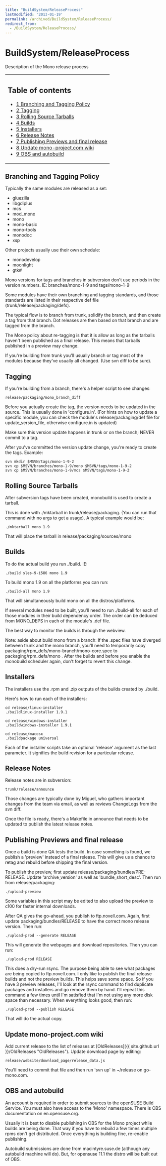 ```yaml
---
title: "BuildSystem/ReleaseProcess"
lastmodified: '2013-01-19'
permalink: /archived/BuildSystem/ReleaseProcess/
redirect_from:
  - /BuildSystem/ReleaseProcess/
---
```


BuildSystem/ReleaseProcess
==========================

Description of the Mono release process

<table>
<col width="100%" />
<tbody>
<tr class="odd">
<td align="left"><h2>Table of contents</h2>
<ul>
<li><a href="#branching-and-tagging-policy">1 Branching and Tagging Policy</a></li>
<li><a href="#tagging">2 Tagging</a></li>
<li><a href="#rolling-source-tarballs">3 Rolling Source Tarballs</a></li>
<li><a href="#builds">4 Builds</a></li>
<li><a href="#installers">5 Installers</a></li>
<li><a href="#release-notes">6 Release Notes</a></li>
<li><a href="#publishing-previews-and-final-release">7 Publishing Previews and final release</a></li>
<li><a href="#update-mono-projectcom-wiki">8 Update mono-project.com wiki</a></li>
<li><a href="#obs-and-autobuild">9 OBS and autobuild</a></li>
</ul></td>
</tr>
</tbody>
</table>

Branching and Tagging Policy
----------------------------

Typically the same modules are released as a set:

-   gluezilla
-   libgdiplus
-   mcs
-   mod\_mono
-   mono
-   mono-basic
-   mono-tools
-   monodoc
-   xsp

Other projects usually use their own schedule:

-   monodevelop
-   moonlight
-   gtk\#

Mono versions for tags and branches in subversion don't use periods in the version numbers. IE: branches/mono-1-9 and tags/mono-1-9

Some modules have their own branching and tagging standards, and those standards are listed in their respective def file (trunk/release/packaging/defs).

The typical flow is to branch from trunk, solidify the branch, and then create a tag from that branch. Dot releases are then based on that branch and are tagged from the branch.

The Mono policy about re-tagging is that it is allow as long as the tarballs haven't been published as a final release. This means that tarballs published in a preview may change.

If you're building from trunk you'll usually branch or tag most of the modules because they've usually all changed. (Use svn diff to be sure).

Tagging
-------

If you're building from a branch, there's a helper script to see changes:

    release/packaging/mono_branch_diff

Before you actually create the tag, the version needs to be updated in the source. This is usually done in 'configure.in'. (For hints on how to update a specific module, you can check the module's release/packaging/def file for update\_version\_file, otherwise configure.in is updated)

Make sure this version update happens in trunk or on the branch; NEVER commit to a tag.

After you've committed the version update change, you're ready to create the tags. Example:

    svn mkdir $MSVN/tags/mono-1-9-2
    svn cp $MSVN/branches/mono-1-9/mono $MSVN/tags/mono-1-9-2
    svn cp $MSVN/branches/mono-1-9/mcs $MSVN/tags/mono-1-9-2

Rolling Source Tarballs
-----------------------

After subversion tags have been created, monobuild is used to create a tarball.

This is done with ./mktarball in trunk/release/packaging. (You can run that command with no args to get a usage). A typical example would be:

    ./mktarball mono 1.9

That will place the tarball in release/packaging/sources/mono

Builds
------

To do the actual build you run ./build. IE:

    ./build sles-9-i586 mono 1.9

To build mono 1.9 on all the platforms you can run:

    ./build-all mono 1.9

That will simultaneously build mono on all the distros/platforms.

If several modules need to be built, you'll need to run ./build-all for each of those modules in their build dependency order. The order can be deduced from MONO\_DEPS in each of the module's .def file.

The best way to monitor the builds is through the webview.

Note: aside about build mono from a branch: If the .spec files have diverged between trunk and the mono branch, you'll need to temporarily copy packaging/rpm\_defs/mono-branch/mono-core.spec to packaging/rpm\_defs/mono . After the builds and before you enable the monobuild scheduler again, don't forget to revert this change.

Installers
----------

The installers use the .rpm and .zip outputs of the builds created by ./build.

Here's how to run each of the installers:

    cd release/linux-installer
    ./buildlinux-installer 1.9.1

    cd release/windows-installer
    ./buildwindows-installer 1.9.1

    cd release/macosx
    ./buildpackage universal

Each of the installer scripts take an optional 'release' argument as the last parameter. It signifies the build revision for a particular release.

Release Notes
-------------

Release notes are in subversion:

    trunk/release/announce

Those changes are typically done by Miguel, who gathers important changes from the team via email, as well as reviews ChangeLogs from the svn diff.

Once the file is ready, there's a Makefile in announce that needs to be updated to publish the latest release notes.

Publishing Previews and final release
-------------------------------------

Once a build is done QA tests the build. In case something is found, we publish a 'preview' instead of a final release. This will give us a chance to retag and rebuild before shipping the final version.

To publish the preview, first update release/packaging/bundles/PRE-RELEASE. Update 'archive\_version' as well as 'bundle\_short\_desc'. Then run from release/packaging:

    ./upload-preview

Some variables in this script may be edited to also upload the preview to c100 for faster internal downloads.

After QA gives the go-ahead, you publish to ftp.novell.com. Again, first update packaging/bundles/RELEASE to have the correct mono release version. Then run:

    ./upload-prod --generate RELEASE

This will generate the webpages and download repositories. Then you can run:

    ./upload-prod RELEASE

This does a dry-run rsync. The purpose being able to see what packages are being copied to ftp.novell.com. I only like to publish the final release builds and not the preview builds. This helps save some space. So if you have 3 preview releases, I'll look at the rsync command to find duplicate packages and installers and go remove them by hand. I'll repeat this command a few times until I'm satisfied that I'm not using any more disk space than necessary. When everything looks good, then run:

    ./upload-prod --publish RELEASE

That will do the actual copy.

Update mono-project.com wiki
----------------------------

Add current release to the list of releases at [OldReleases]({{ site.github.url }}/OldReleases "OldReleases"). Update download page by editing:

    release/website/download_page/release_data.js

You'll need to commit that file and then run 'svn up' in \~/release on go-mono.com.

OBS and autobuild
-----------------

An account is required in order to submit sources to the openSUSE Build Service. You must also have access to the 'Mono' namespace. There is OBS documentation on en.opensuse.org.

Usually it is best to disable publishing in OBS for the Mono project while builds are being done. That way if you have to rebuild a few times multiple rpms don't get distributed. Once everything is building fine, re-enable publishing.

Autobuild submissions are done from macintyre.suse.de (although any autobuild machine will do). But, for opensuse 11.1 the distro will be built out of OBS.

